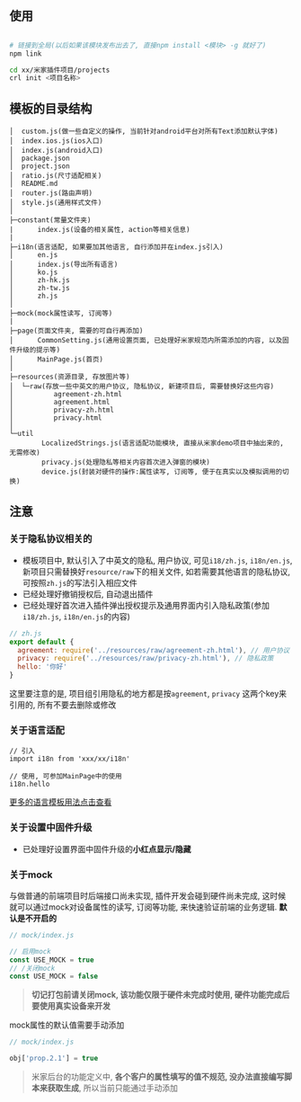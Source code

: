 ## 使用

```bash

# 链接到全局(以后如果该模块发布出去了, 直接npm install <模块> -g 就好了)
npm link

cd xx/米家插件项目/projects
crl init <项目名称>
```

## 模板的目录结构

```
│  custom.js(做一些自定义的操作, 当前针对android平台对所有Text添加默认字体)                 
│  index.ios.js(ios入口)
│  index.js(android入口)
│  package.json
│  project.json
│  ratio.js(尺寸适配相关)
│  README.md
│  router.js(路由声明)
│  style.js(通用样式文件)
│  
├─constant(常量文件夹)
|      index.js(设备的相关属性, action等相关信息)
|
├─i18n(语言适配, 如果要加其他语言, 自行添加并在index.js引入)
│      en.js
│      index.js(导出所有语言)
│      ko.js
│      zh-hk.js
│      zh-tw.js
│      zh.js
│   
├─mock(mock属性读写, 订阅等)
|   
├─page(页面文件夹, 需要的可自行再添加)
│      CommonSetting.js(通用设置页面, 已处理好米家规范内所需添加的内容, 以及固件升级的提示等)
│      MainPage.js(首页)
│      
├─resources(资源目录, 存放图片等)
│  └─raw(存放一些中英文的用户协议, 隐私协议, 新建项目后, 需要替换好这些内容)
│          agreement-zh.html
│          agreement.html
│          privacy-zh.html
│          privacy.html
│          
└─util
        LocalizedStrings.js(语言适配功能模块, 直接从米家demo项目中抽出来的, 无需修改)
        privacy.js(处理隐私等相关内容首次进入弹窗的模块)
        device.js(封装对硬件的操作:属性读写, 订阅等, 便于在真实以及模拟调用的切换)
```

## 注意

### 关于隐私协议相关的

- 模板项目中, 默认引入了中英文的隐私, 用户协议, 可见`i18/zh.js`, `i18n/en.js`, 新项目只需替换好`resource/raw`下的相关文件, 如若需要其他语言的隐私协议, 可按照`zh.js`的写法引入相应文件
- 已经处理好撤销授权后, 自动退出插件
- 已经处理好首次进入插件弹出授权提示及通用界面内引入隐私政策(参加`i18/zh.js`, `i18n/en.js`的内容)
```js
// zh.js
export default {
  agreement: require('../resources/raw/agreement-zh.html'), // 用户协议
  privacy: require('../resources/raw/privacy-zh.html'), // 隐私政策
  hello: '你好'
}
```

这里要注意的是, 项目组引用隐私的地方都是按`agreement`, `privacy` 这两个key来引用的, 所有不要去删除或修改

### 关于语言适配

```
// 引入
import i18n from 'xxx/xx/i18n'

// 使用, 可参加MainPage中的使用
i18n.hello
```

[更多的语言模板用法点击查看](https://github.com/stefalda/ReactNativeLocalization)
### 关于设置中固件升级

- 已处理好设置界面中固件升级的**小红点显示/隐藏**


### 关于mock

与做普通的前端项目时后端接口尚未实现, 插件开发会碰到硬件尚未完成, 这时候就可以通过mock对设备属性的读写, 订阅等功能, 来快速验证前端的业务逻辑. **默认是不开启的**

```js
// mock/index.js

// 启用mock
const USE_MOCK = true
// /关闭mock
const USE_MOCK = false
```

> **切记打包前请关闭mock, 该功能仅限于硬件未完成时使用, 硬件功能完成后要使用真实设备来开发**

mock属性的默认值需要手动添加

```js
// mock/index.js

obj['prop.2.1'] = true
```

> 米家后台的功能定义中, **各个客户的属性填写的值不规范, 没办法直接编写脚本来获取生成**, 所以当前只能通过手动添加
